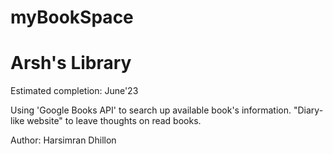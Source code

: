 # myBookSpace
# Arsh's Library

Estimated completion: June'23

Using 'Google Books API' to search up available book's information.
"Diary-like website" to leave thoughts on read books.


Author: Harsimran Dhillon
